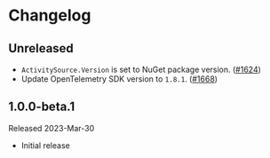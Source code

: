 # Changelog

## Unreleased

* `ActivitySource.Version` is set to NuGet package version.
  ([#1624](https://github.com/open-telemetry/opentelemetry-dotnet-contrib/pull/1624))
* Update OpenTelemetry SDK version to `1.8.1`.
  ([#1668](https://github.com/open-telemetry/opentelemetry-dotnet-contrib/pull/1668))

## 1.0.0-beta.1

Released 2023-Mar-30

* Initial release
